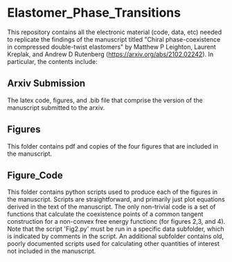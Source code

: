 # Elastomer_Phase_Transitions

This repository contains all the electronic material (code, data, etc) needed to replicate the findings of the manuscript titled "Chiral phase-coexistence in compressed double-twist elastomers" by Matthew P Leighton, Laurent Kreplak, and Andrew D Rutenberg (https://arxiv.org/abs/2102.02242). In particular, the contents include:

## Arxiv Submission
The latex code, figures, and .bib file that comprise the version of the manuscript submitted to the arxiv.

## Figures
This folder contains pdf and copies of the four figures that are included in the manuscript.

## Figure_Code
This folder contains python scripts used to produce each of the figures in the manuscript. Scripts are straightforward, and primarily just plot equations derived in the text of the manuscript. The only non-trivial code is a set of functions that calculate the coexistence points of a common tangent construction for a non-convex free energy functionc (for figures 2,3, and 4). Note that the script 'Fig2.py' must be run in a specific data subfolder, which is indicated by comments in the script. An additional subfolder contains old, poorly documented scripts used for calculating other quantities of interest not included in the manuscript.
